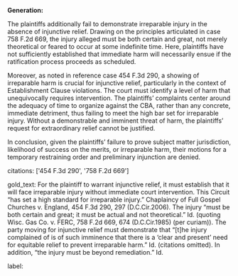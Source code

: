 **Generation:**

The plaintiffs additionally fail to demonstrate irreparable injury in the absence of injunctive relief. Drawing on the principles articulated in case 758 F.2d 669, the injury alleged must be both certain and great, not merely theoretical or feared to occur at some indefinite time. Here, plaintiffs have not sufficiently established that immediate harm will necessarily ensue if the ratification process proceeds as scheduled. 

Moreover, as noted in reference case 454 F.3d 290, a showing of irreparable harm is crucial for injunctive relief, particularly in the context of Establishment Clause violations. The court must identify a level of harm that unequivocally requires intervention. The plaintiffs’ complaints center around the adequacy of time to organize against the CBA, rather than any concrete, immediate detriment, thus failing to meet the high bar set for irreparable injury. Without a demonstrable and imminent threat of harm, the plaintiffs’ request for extraordinary relief cannot be justified.

In conclusion, given the plaintiffs’ failure to prove subject matter jurisdiction, likelihood of success on the merits, or irreparable harm, their motions for a temporary restraining order and preliminary injunction are denied.

citations: ['454 F.3d 290', '758 F.2d 669']

gold_text: For the plaintiff to warrant injunctive relief, it must establish that it will face irreparable injury without immediate court intervention. This Circuit “has set a high standard for irreparable injury.” Chaplaincy of Full Gospel Churches v. England, 454 F.3d 290, 297 (D.C.Cir.2006). The injury “must be both certain and great; it must be actual and not theoretical.” Id. (quoting Wisc. Gas Co. v. FERC, 758 F.2d 669, 674 (D.C.Cir.1985) (per curiam)). The party moving for injunctive relief must demonstrate that “[t]he injury complained of is of such imminence that there is a ‘clear and present’ need for equitable relief to prevent irreparable harm.” Id. (citations omitted). In addition, “the injury must be beyond remediation.” Id.

label: 